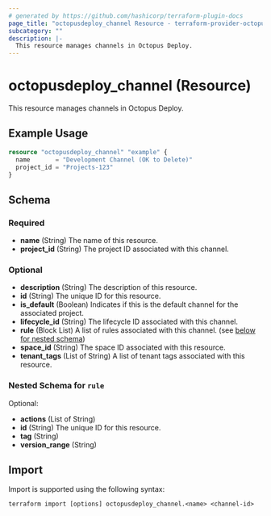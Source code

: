 ```yaml
---
# generated by https://github.com/hashicorp/terraform-plugin-docs
page_title: "octopusdeploy_channel Resource - terraform-provider-octopusdeploy"
subcategory: ""
description: |-
  This resource manages channels in Octopus Deploy.
---
```


# octopusdeploy_channel (Resource)

This resource manages channels in Octopus Deploy.

## Example Usage

```terraform
resource "octopusdeploy_channel" "example" {
  name       = "Development Channel (OK to Delete)"
  project_id = "Projects-123"
}
```

<!-- schema generated by tfplugindocs -->
## Schema

### Required

- **name** (String) The name of this resource.
- **project_id** (String) The project ID associated with this channel.

### Optional

- **description** (String) The description of this resource.
- **id** (String) The unique ID for this resource.
- **is_default** (Boolean) Indicates if this is the default channel for the associated project.
- **lifecycle_id** (String) The lifecycle ID associated with this channel.
- **rule** (Block List) A list of rules associated with this channel. (see [below for nested schema](#nestedblock--rule))
- **space_id** (String) The space ID associated with this resource.
- **tenant_tags** (List of String) A list of tenant tags associated with this resource.

<a id="nestedblock--rule"></a>
### Nested Schema for `rule`

Optional:

- **actions** (List of String)
- **id** (String) The unique ID for this resource.
- **tag** (String)
- **version_range** (String)

## Import

Import is supported using the following syntax:

```shell
terraform import [options] octopusdeploy_channel.<name> <channel-id>
```
